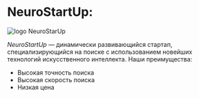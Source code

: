 # NeuroStartUp:

![logo NeuroStarUp](/NeuroStartUp/logo.png)

*NeuroStartUp* — динамически развивающийся стартап, специализирующийся на поиске с использованием новейших технологий искусственного интеллекта. 
Наши преимущества:

- Высокая точность поиска
- Высокая скорость поиска
- Низкая цена